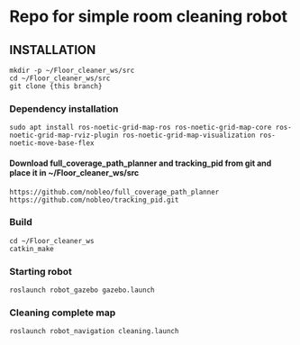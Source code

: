 # Repo for simple room cleaning robot

## INSTALLATION 
    mkdir -p ~/Floor_cleaner_ws/src
    cd ~/Floor_cleaner_ws/src
    git clone {this branch}
### Dependency installation
    sudo apt install ros-noetic-grid-map-ros ros-noetic-grid-map-core ros-noetic-grid-map-rviz-plugin ros-noetic-grid-map-visualization ros-noetic-move-base-flex
#### Download full_coverage_path_planner and tracking_pid from git and place it in ~/Floor_cleaner_ws/src  
    https://github.com/nobleo/full_coverage_path_planner
    https://github.com/nobleo/tracking_pid.git

### Build
    cd ~/Floor_cleaner_ws
    catkin_make

### Starting robot
    roslaunch robot_gazebo gazebo.launch

### Cleaning complete map
    roslaunch robot_navigation cleaning.launch


